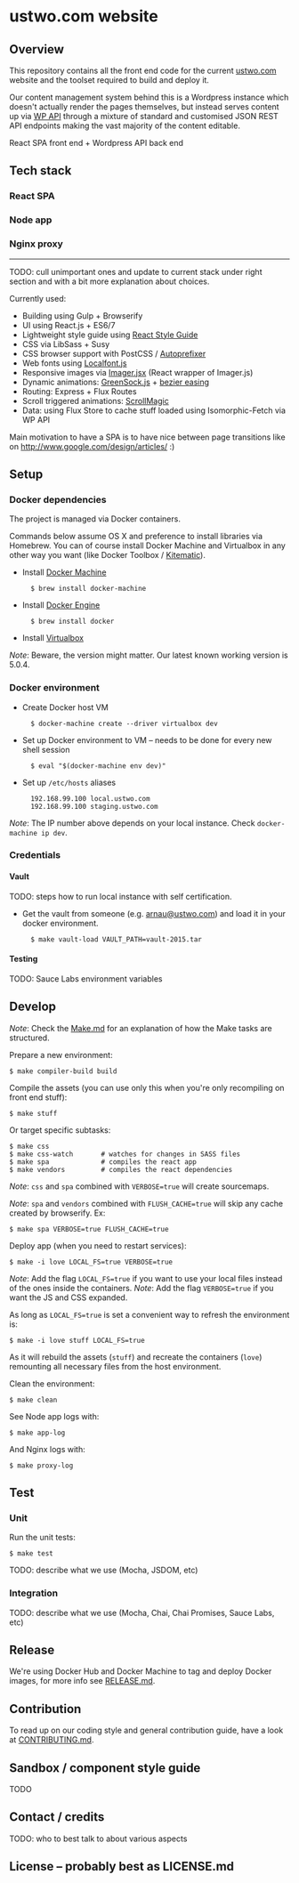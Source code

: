 # ustwo.com website

## Overview

This repository contains all the front end code for the current [ustwo.com](https://ustwo.com) website and the toolset required to build and deploy it.



Our content management system behind this is a Wordpress instance which doesn't actually render the pages themselves, but instead serves content up via [WP API](http://v2.wp-api.org/) through a mixture of standard and customised JSON REST API endpoints making the vast majority of the content editable.



React SPA front end + Wordpress API back end

## Tech stack

### React SPA

### Node app

### Nginx proxy

__________

TODO: cull unimportant ones and update to current stack under right section and with a bit more explanation about choices.

Currently used:

* Building using Gulp + Browserify
* UI using React.js + ES6/7
* Lightweight style guide using [React Style Guide](https://github.com/alexlande/react-style-guide)
* CSS via LibSass + Susy
* CSS browser support with PostCSS / [Autoprefixer](https://github.com/postcss/autoprefixer)
* Web fonts using [Localfont.js](https://github.com/jaicab/localFont)
* Responsive images via [Imager.jsx](https://github.com/oncletom/Imager.jsx) (React wrapper of Imager.js)
* Dynamic animations: [GreenSock.js](http://greensock.com/get-started-js) + [bezier easing](https://github.com/gre/bezier-easing)
* Routing: Express + Flux Routes
* Scroll triggered animations: [ScrollMagic](http://janpaepke.github.io/ScrollMagic/)
* Data: using Flux Store to cache stuff loaded using Isomorphic-Fetch via WP API

Main motivation to have a SPA is to have nice between page transitions like on http://www.google.com/design/articles/ :)

## Setup

### Docker dependencies

The project is managed via Docker containers.

Commands below assume OS X and preference to install libraries via Homebrew.
You can of course install Docker Machine and Virtualbox in any other way
you want (like Docker Toolbox / [Kitematic](https://kitematic.com/)).

* Install [Docker Machine](https://docs.docker.com/machine/#installation)

        $ brew install docker-machine

* Install [Docker Engine](https://docs.docker.com/installation/binaries/)

        $ brew install docker

* Install [Virtualbox](https://www.virtualbox.org/wiki/Downloads)

*Note*: Beware, the version might matter. Our latest known working version is 5.0.4.

### Docker environment

* Create Docker host VM

        $ docker-machine create --driver virtualbox dev

* Set up Docker environment to VM – needs to be done for every new shell session

        $ eval "$(docker-machine env dev)"

* Set up `/etc/hosts` aliases

        192.168.99.100 local.ustwo.com
        192.168.99.100 staging.ustwo.com

*Note*: The IP number above depends on your local instance. Check `docker-machine ip dev`.

### Credentials

#### Vault

TODO: steps how to run local instance with self certification.

* Get the vault from someone (e.g. arnau@ustwo.com) and load it in your
docker environment.

        $ make vault-load VAULT_PATH=vault-2015.tar

#### Testing

TODO: Sauce Labs environment variables

## Develop

*Note*: Check the [Make.md](./Make.md) for an explanation of how the Make
tasks are structured.

Prepare a new environment:

    $ make compiler-build build

Compile the assets (you can use only this when you're only recompiling on front
end stuff):

    $ make stuff

Or target specific subtasks:

    $ make css
    $ make css-watch       # watches for changes in SASS files
    $ make spa             # compiles the react app
    $ make vendors         # compiles the react dependencies

*Note*: `css` and `spa` combined with `VERBOSE=true` will create sourcemaps.

*Note*: `spa` and `vendors` combined with `FLUSH_CACHE=true` will skip any
cache created by browserify. Ex:

    $ make spa VERBOSE=true FLUSH_CACHE=true

Deploy app (when you need to restart services):

    $ make -i love LOCAL_FS=true VERBOSE=true

*Note*: Add the flag `LOCAL_FS=true` if you want to use your local files instead
of the ones inside the containers.
*Note*: Add the flag `VERBOSE=true` if you want the JS and CSS expanded.

As long as `LOCAL_FS=true` is set a convenient way to refresh the environment
is:

    $ make -i love stuff LOCAL_FS=true

As it will rebuild the assets (`stuff`) and recreate the containers (`love`)
remounting all necessary files from the host environment.

Clean the environment:

    $ make clean
    
See Node app logs with:

    $ make app-log
    
And Nginx logs with:

    $ make proxy-log

## Test

### Unit

Run the unit tests:

    $ make test

TODO: describe what we use (Mocha, JSDOM, etc)

### Integration

TODO: describe what we use (Mocha, Chai, Chai Promises, Sauce Labs, etc)

## Release

We're using Docker Hub and Docker Machine to tag and deploy Docker images, for more info see [RELEASE.md](./RELEASE.md).

## Contribution

To read up on our coding style and general contribution guide, have a look at [CONTRIBUTING.md](./CONTRIBUTING.md).

## Sandbox / component style guide

TODO

## Contact / credits

TODO: who to best talk to about various aspects

## License – probably best as LICENSE.md
